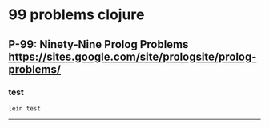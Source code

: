 99 problems clojure
=============

P-99: Ninety-Nine Prolog Problems
https://sites.google.com/site/prologsite/prolog-problems/
-------


### test

    lein test

------------

